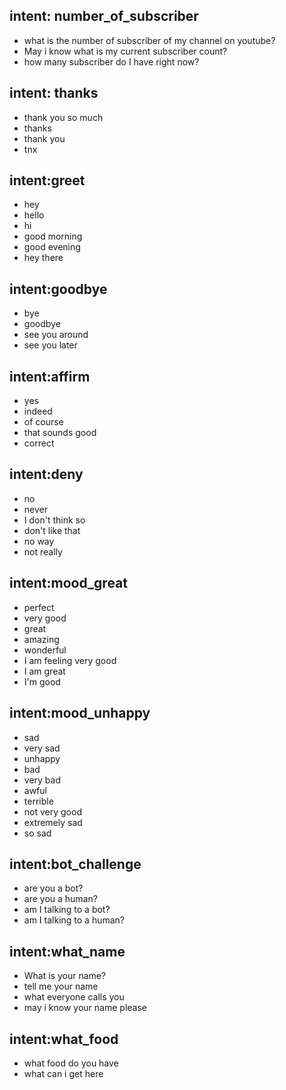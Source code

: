 ## intent: number_of_subscriber
- what is the number of subscriber of my channel on youtube?
- May i know what is my current subscriber count?
- how many subscriber do I have right now?

## intent: thanks
- thank you so much
- thanks
- thank you
- tnx

## intent:greet
- hey
- hello
- hi
- good morning
- good evening
- hey there

## intent:goodbye
- bye
- goodbye
- see you around
- see you later

## intent:affirm
- yes
- indeed
- of course
- that sounds good
- correct

## intent:deny
- no
- never
- I don't think so
- don't like that
- no way
- not really

## intent:mood_great
- perfect
- very good
- great
- amazing
- wonderful
- I am feeling very good
- I am great
- I'm good

## intent:mood_unhappy
- sad
- very sad
- unhappy
- bad
- very bad
- awful
- terrible
- not very good
- extremely sad
- so sad

## intent:bot_challenge
- are you a bot?
- are you a human?
- am I talking to a bot?
- am I talking to a human?

## intent:what_name
- What is your name?
- tell me your name
- what everyone calls you
- may i know your name please


## intent:what_food
- what food do you have
- what can i get here
